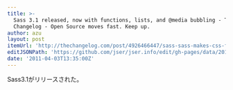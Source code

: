 ```yaml
---
title: >-
  Sass 3.1 released, now with functions, lists, and @media bubbling - The
  Changelog - Open Source moves fast. Keep up.
author: azu
layout: post
itemUrl: 'http://thechangelog.com/post/4926466447/sass-sass-makes-css-fun-again'
editJSONPath: 'https://github.com/jser/jser.info/edit/gh-pages/data/2011/04/index.json'
date: '2011-04-03T13:35:00Z'
---
```

Sass3.1がリリースされた。
